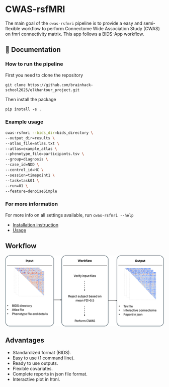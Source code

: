 # CWAS-rsfMRI

The main goal of the `cwas-rsfmri` pipeline is to provide a easy and semi-flexible workflow to perform Connectome Wide Association Study (CWAS) on fmri connectivity matrix.
This app follows a BIDS-App workflow.

## 📌 Documentation
###  How to run the pipeline 
First you need to clone the repository
```
git clone https://github.com/brainhack-school2025/elkhantour_project.git
```

Then install the package

```
pip install -e .
```
### Example usage
```bash
cwas-rsfmri --bids_dir=bids_directory \
--output_dir=results \
--atlas_file=atlas.txt \
--atlas=example_atlas \
--phenotype_file=participants.tsv \
--group=diagnosis \
--case_id=NDD \
--control_id=HC \
--session=timepoint1 \
--task=task01 \
--run=01 \
--feature=denoiseSimple
```
### For more information
For more info on all settings available, run `cwas-rsfmri --help`
- [Installation instruction](docs/pages/01.install/index.md)
- [Usage](docs/pages/02.flags/index.md)

## Workflow
<img title="Pipeline" alt="Alt text" src="workflow.svg">

## Advantages
- Standardized format (BIDS).
- Easy to use (1 command line).
- Ready to use outputs.
- Flexible covariates.
- Complete reports in json file format.
- Interactive plot in html.